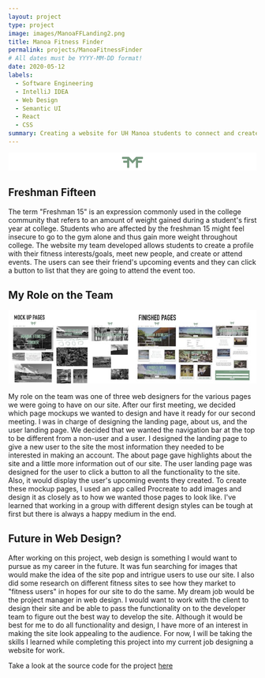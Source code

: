 ```yaml
---
layout: project
type: project
image: images/ManoaFFLanding2.png
title: Manoa Fitness Finder
permalink: projects/ManoaFitnessFinder
# All dates must be YYYY-MM-DD format!
date: 2020-05-12
labels:
  - Software Engineering 
  - IntelliJ IDEA
  - Web Design
  - Semantic UI
  - React 
  - CSS 
summary: Creating a website for UH Manoa students to connect and create fitness events to lose the "freshman fifteen" 
---
```

<img class="ui image" src="../images/ManoaFFLogo.png">

<h2> Freshman Fifteen </h2>

 The term "Freshman 15" is an expression commonly used in the college community that refers to an amount of weight gained during a student's first year at college. Students who are affected by the freshman 15 might feel insecure to go to the gym alone and thus gain more weight throughout college. The website my team developed allows students to create a profile with their fitness interests/goals, meet new people, and create or attend events. The users can see their friend's upcoming events and they can click a button to list that they are going to attend the event too. 
 
 <h2> My Role on the Team </h2>
 
 <img class="ui rounded image centered" src="../images/ManoaFFPages.JPG">
 
 My role on the team was one of three web designers for the various pages we were going to have on our site. After our first meeting, we decided which page mockups we wanted to design and have it ready for our second meeting. I was in charge of designing the landing page, about us, and the user landing page. We decided that we wanted the navigation bar at the top to be different from a non-user and a user. I designed the landing page to give a new user to the site the most information they needed to be interested in making an account. The about page gave highlights about the site and a little more information out of our site. The user landing page was designed for the user to click a button to all the functionality to the site. Also, it would display the user's upcoming events they created. To create these mockup pages, I used an app called Procreate to add images and design it as closely as to how we wanted those pages to look like. I've learned that working in a group with different design styles can be tough at first but there is always a happy medium in the end.

<h2> Future in Web Design? </h2> 

After working on this project, web design is something I would want to pursue as my career in the future. It was fun searching for images that would make the idea of the site pop and intrigue users to use our site. I also did some research on different fitness sites to see how they market to "fitness users" in hopes for our site to do the same. My dream job would be the project manager in web design. I would want to work with the client to design their site and be able to pass the functionality on to the developer team to figure out the best way to develop the site. Although it would be best for me to do all functionality and design, I have more of an interest in making the site look appealing to the audience. For now, I will be taking the skills I learned while completing this project into my current job designing a website for work. 

Take a look at the source code for the project [here](https://github.com/manoafitnessfinder)
